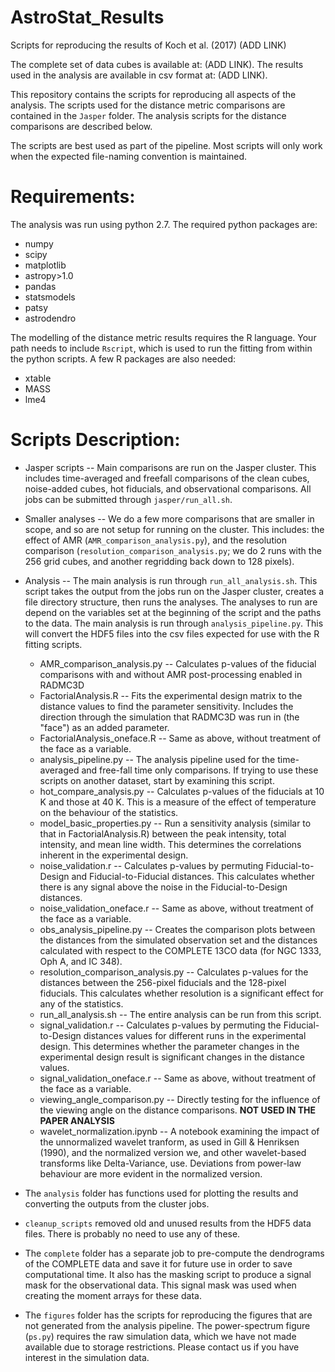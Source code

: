 # AstroStat_Results
Scripts for reproducing the results of Koch et al. (2017) (ADD LINK)

The complete set of data cubes is available at: (ADD LINK). The results used in the analysis are available in csv format at: (ADD LINK).

This repository contains the scripts for reproducing all aspects of the analysis. The scripts used for the distance metric comparisons are contained in the `Jasper` folder. The analysis scripts for the distance comparisons are described below.

The scripts are best used as part of the pipeline. Most scripts will only work when the expected file-naming convention is maintained. 

# Requirements:

The analysis was run using python 2.7. The required python packages are:

* numpy
* scipy
* matplotlib
* astropy>1.0
* pandas
* statsmodels
* patsy
* astrodendro

The modelling of the distance metric results requires the R language. Your path needs to include `Rscript`, which is used to run the fitting from within the python scripts. A few R packages are also needed:

* xtable
* MASS
* lme4

# Scripts Description:
* Jasper scripts -- Main comparisons are run on the Jasper cluster. This includes time-averaged and freefall comparisons of the clean cubes, noise-added cubes, hot fiducials, and observational comparisons. All jobs can be submitted through `jasper/run_all.sh`.
* Smaller analyses -- We do a few more comparisons that are smaller in scope, and so are not setup for running on the cluster. This includes: the effect of AMR (`AMR_comparison_analysis.py`), and the resolution comparison (`resolution_comparison_analysis.py`; we do 2 runs with the 256 grid cubes, and another regridding back down to 128 pixels).
* Analysis -- The main analysis is run through `run_all_analysis.sh`. This script takes the output from the jobs run on the Jasper cluster, creates a file directory structure, then runs the analyses. The analyses to run are depend on the variables set at the beginning of the script and the paths to the data. The main analysis is run through `analysis_pipeline.py`. This will convert the HDF5 files into the csv files expected for use with the R fitting scripts.

    * AMR_comparison_analysis.py -- Calculates p-values of the fiducial comparisons with and without AMR post-processing enabled in RADMC3D
    * FactorialAnalysis.R -- Fits the experimental design matrix to the distance values to find the parameter sensitivity. Includes the direction through the simulation that RADMC3D was run in (the "face") as an added parameter.
    * FactorialAnalysis_oneface.R -- Same as above, without treatment of the face as a variable.
    * analysis_pipeline.py -- The analysis pipeline used for the time-averaged and free-fall time only comparisons. If trying to use these scripts on another dataset, start by examining this script.
    * hot_compare_analysis.py -- Calculates p-values of the fiducials at 10 K and those at 40 K. This is a measure of the effect of temperature on the behaviour of the statistics.
    * model_basic_properties.py -- Run a sensitivity analysis (similar to that in FactorialAnalysis.R) between the peak intensity, total intensity, and mean line width. This determines the correlations inherent in the experimental design.
    * noise_validation.r -- Calculates p-values by permuting Fiducial-to-Design and Fiducial-to-Fiducial distances. This calculates whether there is any signal above the noise in the Fiducial-to-Design distances.
    * noise_validation_oneface.r -- Same as above, without treatment of the face as a variable.
    * obs_analysis_pipeline.py -- Creates the comparison plots between the distances from the simulated observation set and the distances calculated with respect to the COMPLETE 13CO data (for NGC 1333, Oph A, and IC 348).
    * resolution_comparison_analysis.py -- Calculates p-values for the distances between the 256-pixel fiducials and the 128-pixel fiducials. This calculates whether resolution is a significant effect for any of the statistics.
    * run_all_analysis.sh -- The entire analysis can be run from this script. 
    * signal_validation.r -- Calculates p-values by permuting the Fiducial-to-Design distances values for different runs in the experimental design. This determines whether the parameter changes in the experimental design result is significant changes in the distance values.
    * signal_validation_oneface.r -- Same as above, without treatment of the face as a variable.
    * viewing_angle_comparison.py -- Directly testing for the influence of the viewing angle on the distance comparisons. **NOT USED IN THE PAPER ANALYSIS**
    * wavelet_normalization.ipynb -- A notebook examining the impact of the unnormalized wavelet tranform, as used in Gill & Henriksen (1990), and the normalized version we, and other wavelet-based transforms like Delta-Variance, use. Deviations from power-law behaviour are more evident in the normalized version.
* The `analysis` folder has functions used for plotting the results and converting the outputs from the cluster jobs.
* `cleanup_scripts` removed old and unused results from the HDF5 data files. There is probably no need to use any of these.
* The `complete` folder has a separate job to pre-compute the dendrograms of the COMPLETE data and save it for future use in order to save computational time. It also has the masking script to produce a signal mask for the observational data. This signal mask was used when creating the moment arrays for these data.
* The `figures` folder has the scripts for reproducing the figures that are not generated from the analysis pipeline. The power-spectrum figure (`ps.py`) requires the raw simulation data, which we have not made available due to storage restrictions. Please contact us if you have interest in the simulation data.
